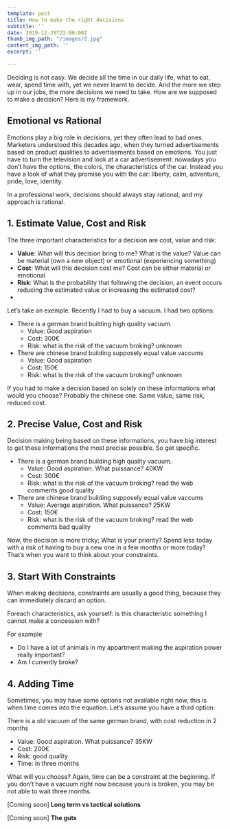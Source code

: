 ```yaml
---
template: post
title: How to make the right decisions
subtitle: ''
date: 2019-12-28T23:00:00Z
thumb_img_path: "/images/2.jpg"
content_img_path: ''
excerpt: ''

---
```

Deciding is not easy. We decide all the time in our daily life, what to eat, wear, spend time with, yet we never learnt to decide. And the more we step up in our jobs, the more decisions we need to take. How are we supposed to make a decision? Here is my framework.

## **Emotional vs Rational**

Emotions play a big role in decisions, yet they often lead to bad ones. Marketers understood this decades ago, when they turned advertisements based on product qualities to advertisements based on emotions. You just have to turn the television and look at a car advertisement: nowadays you don’t have the options, the colors, the characteristics of the car. Instead you have a look of what they promise you with the car: liberty, calm, adventure, pride, love, identity.

In a professional work, decisions should always stay rational, and my approach is rational.

## **1. Estimate Value, Cost and Risk**

The three important characteristics for a decision are cost, value and risk:

* **Value**: What will this decision bring to me? What is the value? Value can be material (own a new object) or emotional (experiencing something)
* **Cost**: What will this decision cost me? Cost can be either material or emotional
* **Risk**: What is the probability that following the decision, an event occurs reducing the estimated value or increasing the estimated cost?
* 

Let’s take an exemple. Recently I had to buy a vacuum. I had two options:

* There is a german brand building high quality vacuum.
  * Value: Good aspiration
  * Cost: 300€
  * Risk: what is the risk of the vacuum broking? unknown
* There are chinese brand building supposely equal value vaccums
  * Value: Good aspiration
  * Cost: 150€
  * Risk: what is the risk of the vacuum broking? unknown

If you had to make a decision based on solely on these informations what would you choose? Probably the chinese one. Same value, same risk, reduced cost.

## **2. Precise Value, Cost and Risk**

Decision making being based on these informations, you have big interest to get these informations the most precise possible. So get specific.

* There is a german brand building high quality vacuum.
  * Value: Good aspiration. What puissance? 40KW
  * Cost: 300€
  * Risk: what is the risk of the vacuum broking? read the web comments good quality
* There are chinese brand building supposely equal value vaccums
  * Value: Average aspiration. What puissance? 25KW
  * Cost: 150€
  * Risk: what is the risk of the vacuum broking? read the web comments bad quality

Now, the decision is more tricky; What is your priority? Spend less today with a risk of having to buy a new one in a few months or more today? That’s when you want to think about your constraints.

## **3. Start With Constraints**

When making decisions, constraints are usually a good thing, because they can immediately discard an option.

Foreach characteristics, ask yourself: is this characteristic something I cannot make a concession with?

For example

* Do I have a lot of animals in my appartment making the aspiration power really important?
* Am I currently broke?

## **4. Adding Time**

Sometimes, you may have some options not available right now, this is when time comes into the equation. Let’s assume you have a third option:

There is a old vacuum of the same german brand, with cost reduction in 2 months

* Value: Good aspiration. What puissance? 35KW
* Cost: 200€
* Risk: good quality
* Time: in three months

What will you choose? Again, time can be a constraint at the beginning. If you don’t have a vacuum right now because yours is broken, you may be not able to wait three months.

\[Coming soon\] **Long term vs tactical solutions**

\[Coming soon\] **The guts**